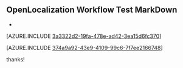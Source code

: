 ## OpenLocalization Workflow Test MarkDown
* 

[AZURE.INCLUDE [3a3322d2-19fa-478e-ad42-3ea15d6fc370](calleeMd1.md)]



[AZURE.INCLUDE [374a9a92-43e9-4109-99c6-7f7ee2166748](calleeMd2.md)]

 
thanks!